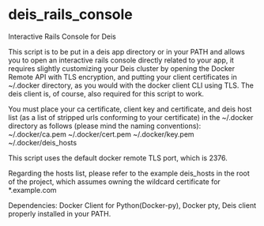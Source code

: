 # deis_rails_console
Interactive Rails Console for Deis

This script is to be put in a deis app directory or in your PATH and allows you to open an interactive rails console
directly related to your app, it requires slightly customizing your Deis cluster by opening the Docker Remote API with TLS encryption, and putting your client certificates in ~/.docker directory, as you would with the docker client CLI using TLS. The deis client is, of course, also required for this script to work.

You must place your ca certificate, client key and certificate, and deis host list (as a list of stripped urls conforming to your certificate) in the ~/.docker directory as follows (please mind the naming conventions):
~/.docker/ca.pem
~/.docker/cert.pem
~/.docker/key.pem
~/.docker/deis_hosts

This script uses the default docker remote TLS port, which is 2376.

Regarding the hosts list, please refer to the example deis_hosts in the root of the project, which assumes owning the wildcard certificate for *.example.com

Dependencies: Docker Client for Python(Docker-py), Docker pty, Deis client properly installed in your PATH.
